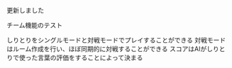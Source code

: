 更新しました

チーム機能のテスト

しりとりをシングルモードと対戦モードでプレイすることができる
対戦モードはルーム作成を行い、ほぼ同期的に対戦することができる
スコアはAIがしりとりで使った言葉の評価をすることによって決まる

